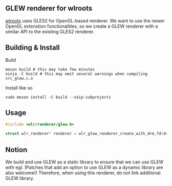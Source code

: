 ## GLEW renderer for wlroots

[wlroots](https://gitlab.freedesktop.org/wlroots/wlroots) uses GLES2 for
OpenGL-based renderer. We want to use the newer OpenGL extenstion
functionalities, so we create a GLEW renderer with a similar API to the
existing GLES2 renderer.

## Building & Install

Build

```shell
meson build # this may take few minutes
ninja -C build # this may emit several warnings when compiling src_glew.c.o
```

Install like so

```
sudo meson install -C build --skip-subprojects
```

## Usage

```c
#include <wlr/renderer/glew.h>

struct wlr_renderer* renderer = wlr_glew_renderer_create_with_drm_fd(drm_fd);
```

## Notion

We build and use GLEW as a static library to ensure that we can use GLEW with
egl. (Patches that add an option to use GLEW as a dynamic library are also
welcome!)
Therefore, when using this renderer, do not link additional GLEW library.
